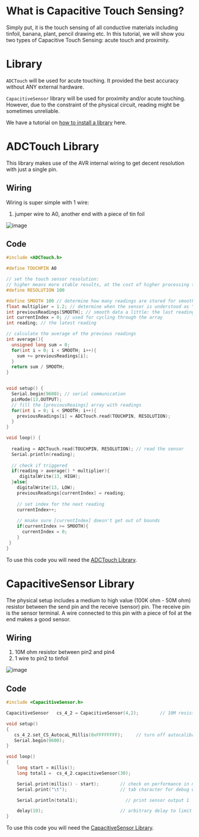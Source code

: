 # What is Capacitive Touch Sensing?
Simply put, it is the touch sensing of all conductive materials including tinfoil, banana, plant, pencil drawing etc. In this tutorial, we will show you two types of Capacitive Touch Sensing: acute touch and proximity. 

# Library
`ADCTouch` will be used for acute touching. It provided the best accuracy without ANY external hardware. 

`CapacitiveSensor` library will be used for proximity and/or acute touching. However, due to the constraint of the physical circuit, reading might be sometimes unreliable.

We have a tutorial on [how to install a library](https://github.com/creativetechnologylab/physicalComputingTutorials/blob/main/How%20to%20install%20libraries.md) here.

# ADCTouch Library
This library makes use of the AVR internal wiring to get decent resolution with just a single pin.
## Wiring  
Wiring is super simple with 1 wire:
1. jumper wire to A0, another end with a piece of tin foil

![image](https://github.com/creativetechnologylab/physicalComputingTutorials/assets/64136454/9dda678e-136e-4195-ae88-e2783c9aafa7)

## Code

````c++
#include <ADCTouch.h>

#define TOUCHPIN A0

// set the touch sensor resolution: 
// higher means more stable results, at the cost of higher processing times
#define RESOLUTION 100

#define SMOOTH 100 // determine how many readings are stored for smoothing
float multiplier = 1.2; // determine when the sensor is understood as "ON"
int previousReadings[SMOOTH]; // smooth data a little: the last readings
int currentIndex = 0; // used for cycling through the array
int reading; // the latest reading

// calculate the average of the previous readings
int average(){
  unsigned long sum = 0;
  for(int i = 0; i < SMOOTH; i++){
    sum += previousReadings[i];
  }
  return sum / SMOOTH;
}


void setup() {
  Serial.begin(9600); // serial communication
  pinMode(13,OUTPUT);
  // fill the [previousReaings] array with readings
  for(int i = 0; i < SMOOTH; i++){
    previousReadings[i] = ADCTouch.read(TOUCHPIN, RESOLUTION);
  }
}

void loop() {
  
  reading = ADCTouch.read(TOUCHPIN, RESOLUTION); // read the sensor
  Serial.println(reading);
  
  // check if triggered
  if(reading > average() * multiplier){
     digitalWrite(13, HIGH);
  }else{
    digitalWrite(13, LOW);
    previousReadings[currentIndex] = reading;
    
    // set index for the next reading
    currentIndex++;
    
    // mnake sure [currentIndex] doesn't get out of bounds
    if(currentIndex >= SMOOTH){
      currentIndex = 0;
    }
 } 
}

````
To use this code you will need the [ADCTouch Library](https://github.com/martin2250/ADCTouch).

# CapacitiveSensor Library
The physical setup includes a medium to high value (100K ohm - 50M ohm) resistor between the send pin and the receive (sensor) pin. The receive pin is the sensor terminal. A wire connected to this pin with a piece of foil at the end makes a good sensor.
## Wiring  
1. 10M ohm resistor between pin2 and pin4
2. 1 wire to pin2 to tinfoil

![image](https://github.com/creativetechnologylab/physicalComputingTutorials/assets/64136454/835c2dca-1bb6-4bcd-8f82-0dd5a3c2e36a)
## Code

````c++
#include <CapacitiveSensor.h>

CapacitiveSensor   cs_4_2 = CapacitiveSensor(4,2);        // 10M resistor between pins 4 & 2, pin 2 is sensor pin, add a wire and or foil if desired

void setup()                    
{
   cs_4_2.set_CS_AutocaL_Millis(0xFFFFFFFF);     // turn off autocalibrate on channel 1 - just as an example
   Serial.begin(9600);
}

void loop()                    
{
    long start = millis();
    long total1 =  cs_4_2.capacitiveSensor(30);

    Serial.print(millis() - start);        // check on performance in milliseconds
    Serial.print("\t");                    // tab character for debug windown spacing

    Serial.println(total1);                  // print sensor output 1

    delay(10);                             // arbitrary delay to limit data to serial port 
}
````
To use this code you will need the [CapacitiveSensor Library](https://github.com/PaulStoffregen/CapacitiveSensor).
